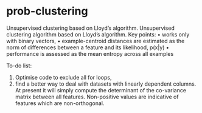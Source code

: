 # prob-clustering
Unsupervised clustering based on Lloyd’s algorithm. 
Unsupervised clustering algorithm based on Lloyd’s algorithm. 
Key points:
•	works only with binary vectors, 
•	example-centroid distances are estimated as the norm of differences between a feature and its likelihood, p(x|y)
•	performance is assessed as the mean entropy across all examples

To-do list:

1.	Optimise code to exclude all for loops, 
2.	find a better way to deal with datasets with linearly dependent columns. At present it will simply compute the determinant of the co-variance matrix between all features. Non-positive values are indicative of features which are non-orthogonal.
